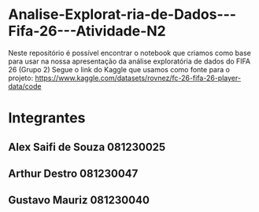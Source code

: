 # Analise-Explorat-ria-de-Dados---Fifa-26---Atividade-N2
Neste repositório é possível encontrar o notebook que criamos como base para usar na nossa apresentação da análise exploratória de dados do FIFA 26 (Grupo 2)
Segue o link do Kaggle que usamos como fonte para o projeto: https://www.kaggle.com/datasets/rovnez/fc-26-fifa-26-player-data/code

# Integrantes 
## Alex Saifi de Souza 081230025
## Arthur Destro 081230047
## Gustavo Mauriz 081230040
